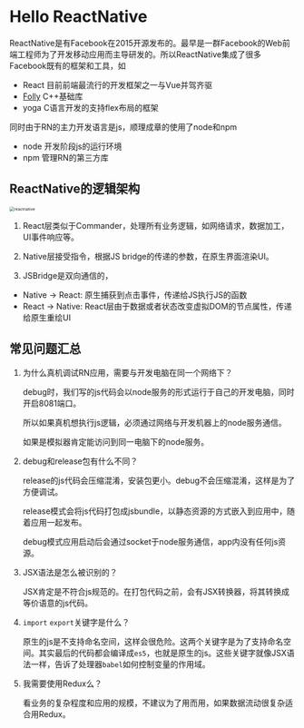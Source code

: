 # Hello ReactNative

ReactNative是有Facebook在2015开源发布的。最早是一群Facebook的Web前端工程师为了开发移动应用而主导研发的。所以ReactNative集成了很多Facebook既有的框架和工具，如

- React 目前前端最流行的开发框架之一与Vue并驾齐驱
- [Folly](https://github.com/facebook/folly)  C++基础库
- yoga C语言开发的支持flex布局的框架

同时由于RN的主力开发语言是js，顺理成章的使用了node和npm

- node 开发阶段js的运行环境
- npm 管理RN的第三方库

## ReactNative的逻辑架构

<img src="/Users/jinaiyuan/Documents/HomeCredit/ReactNative/images/reactnative.jpg" alt="reactnative" style="zoom:50%;" />

1. React层类似于Commander，处理所有业务逻辑，如网络请求，数据加工，UI事件响应等。

2. Native层接受指令，根据JS bridge的传递的参数，在原生界面渲染UI。

3. JSBridge是双向通信的，

- Native -> React: 原生捕获到点击事件，传递给JS执行JS的函数
- React -> Native: React层由于数据或者状态改变虚拟DOM的节点属性，传递给原生重绘UI

## 常见问题汇总

1. 为什么真机调试RN应用，需要与开发电脑在同一个网络下？

   debug时，我们写的js代码会以node服务的形式运行于自己的开发电脑，同时开启8081端口。

   所以如果真机想执行js逻辑，必须通过网络与开发机器上的node服务通信。

   如果是模拟器肯定能访问到同一电脑下的node服务。

2. debug和release包有什么不同？

   release的js代码会压缩混淆，安装包更小。debug不会压缩混淆，这样是为了方便调试。

   release模式会将js代码打包成jsbundle，以静态资源的方式嵌入到应用中，随着应用一起发布。

   debug模式应用启动后会通过socket于node服务通信，app内没有任何js资源。

3. JSX语法是怎么被识别的？

   JSX肯定是不符合js规范的。在打包代码之前，会有JSX转换器，将其转换成等价语意的js代码。

4. `import` `export`关键字是什么？

   原生的js是不支持命名空间，这样会很危险。这两个关键字是为了支持命名空间。其实最后的代码都会编译成`es5`，也就是原生的js。这些关键字就像JSX语法一样，告诉了处理器`babel`如何控制变量的作用域。

5. 我需要使用Redux么？

   看业务的复杂程度和应用的规模，不建议为了用而用，如果数据流动很复杂适合用Redux。
